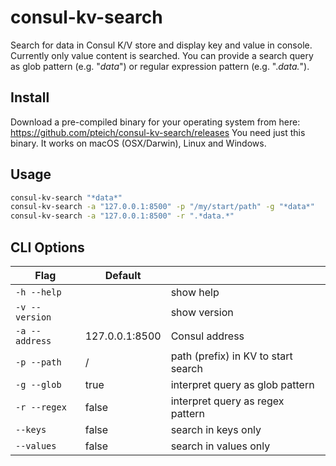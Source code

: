 # consul-kv-search

Search for data in Consul K/V store and display key and value in console. Currently only value content is searched.
You can provide a search query as glob pattern (e.g. "*data*") or regular expression pattern (e.g. ".*data.*").

## Install

Download a pre-compiled binary for your operating system from here: https://github.com/pteich/consul-kv-search/releases
You need just this binary. It works on macOS (OSX/Darwin), Linux and Windows.

## Usage

````bash
consul-kv-search "*data*"
consul-kv-search -a "127.0.0.1:8500" -p "/my/start/path" -g "*data*"
consul-kv-search -a "127.0.0.1:8500" -r ".*data.*" 
````

## CLI Options

| Flag           | Default               |                | 
|----------------|-----------------------|----------------|
| `-h --help`    |                       | show help      |
| `-v --version` |                       | show version   |
| `-a --address` | 127.0.0.1:8500        | Consul address | 
| `-p --path`    | /                     | path (prefix) in KV to start search |
| `-g --glob`    | true                  | interpret query as glob pattern |
| `-r --regex`   | false                 | interpret query as regex pattern |
| `--keys`       | false                 | search in keys only |
| `--values`       | false                 | search in values only |
 
